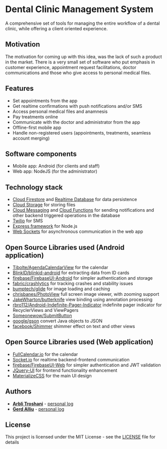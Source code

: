 # Dental Clinic Management System

A comprehensive set of tools for managing the entire workflow of a dental clinic, while offering a client oriented experience.

## Motivation

The motivation for coming up with this idea, was the lack of such a product in the market. There is a very small set of software who put emphasis in customer experience, appointment request facilitations, doctor communications and those who give access to personal medical files.

## Features

- Set appointments from the app<br>
- Get realtime confirmations with push notifications and/or SMS<br>
- Access personal medical files and anamnesis<br>
- Pay treatments online<br>
- Communicate with the doctor and administrator from the app<br>
- Offline-first mobile app
- Handle non-registered users (appointments, treatments, seamless account merging)

## Software components

- Mobile app: Android (for clients and staff)
- Web app: NodeJS (for the administrator)

## Technology stack

* [Cloud Firestore](https://firebase.google.com/docs/firestore/) and [Realtime Database](https://firebase.google.com/products/realtime-database/) for data persistence
* [Cloud Storage](https://firebase.google.com/products/storage/) for storing files
* [Cloud Messaging](https://firebase.google.com/products/cloud-messaging/) and [Cloud Functions](https://firebase.google.com/products/functions/) for sending notifications and other backend triggered operations in the database
* [Twilio](https://www.twilio.com/) for SMS
* [Express framework](https://expressjs.com/) for Node.js
* [Web Sockets](https://socket.io/) for asynchronous communication in the web app

## Open Source Libraries used (Android application)

* [Tibolte/AgendaCalendarView](https://github.com/Tibolte/AgendaCalendarView) for the calendar
* [BlinkID/blinkid-android](https://github.com/BlinkID/blinkid-android) for extracting data from ID cards
* [firebase/FirebaseUI-Android](https://github.com/firebase/FirebaseUI-Android) for simpler authentication and storage
* [fabric/crashlytics](https://firebase.google.com/docs/crashlytics/) for tracking crashes and stability issues
* [bumptech/glide](https://github.com/bumptech/glide) for image loading and caching
* [chrisbanes/PhotoView](https://github.com/chrisbanes/PhotoView) full screen image viewer, with zooming support
* [JakeWharton/butterknife](https://github.com/JakeWharton/butterknife) view binding using annotation processing
* [rbro112/Android-Indefinite-Pager-Indicator](https://github.com/rbro112/Android-Indefinite-Pager-Indicator) indefinite pager indicator for RecyclerViews and ViewPagers
* [Someonewow/SubmitButton](https://github.com/Someonewow/SubmitButton) 
* [google/gson](https://github.com/google/gson) convert Java objects to JSON
* [facebook/Shimmer](https://github.com/facebook/Shimmer) shimmer effect on text and other views

## Open Source Libraries used (Web application)

* [FullCalendar.io](https://fullcalendar.io/) for the calendar
* [Socket.io](https://socket.io/) for realtime backend-frontend communication
* [firebase/FirebaseUI-Web](https://github.com/firebase/firebaseui-web) for simpler authentication and JWT validation 
* [JQuery-UI](https://jqueryui.com/) for frontend functionality enhancement
* [MaterializeCSS](http://archives.materializecss.com/0.100.2/) for the main UI design

## Authors

* **[Arbli Troshani](https://github.com/arblitroshani)** - [personal log](https://github.com/arblitroshani/SEproj/wiki/Arbli-Troshani-Personal-Log)
* **[Gerd Alliu](https://github.com/galliu15)** - [personal log](https://github.com/arblitroshani/SEproj/wiki/Gerd-Alliu-Personal-Log)

## License

This project is licensed under the MIT License - see the [LICENSE](LICENSE) file for details
